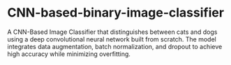 # CNN-based-binary-image-classifier
A CNN-Based Image Classifier that distinguishes between cats and dogs using a deep convolutional neural network built from scratch. The model integrates data augmentation, batch normalization, and dropout to achieve high accuracy while minimizing overfitting.
